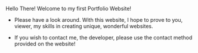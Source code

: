 Hello There! Welcome to my first Portfolio Website! 

* Please have a look around. With this website, I hope to prove to you, viewer, my skills in creating unique, wonderful websites.

* If you wish to contact me, the developer, please use the contact method provided on the website!  

